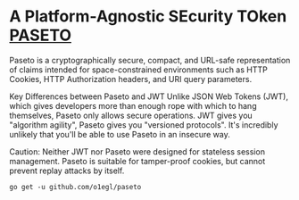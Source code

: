 # **A Platform-Agnostic SEcurity TOken [PASETO](https://paseto.io/)**
Paseto is a cryptographically secure, compact, and URL-safe representation of claims intended for space-constrained environments such as HTTP Cookies, HTTP Authorization headers, and URI query parameters.

Key Differences between Paseto and JWT
Unlike JSON Web Tokens (JWT), which gives developers more than enough rope with which to hang themselves, Paseto only allows secure operations. JWT gives you "algorithm agility", Paseto gives you "versioned protocols". It's incredibly unlikely that you'll be able to use Paseto in an insecure way.

Caution: Neither JWT nor Paseto were designed for stateless session management. Paseto is suitable for tamper-proof cookies, but cannot prevent replay attacks by itself.

`go get -u github.com/o1egl/paseto`